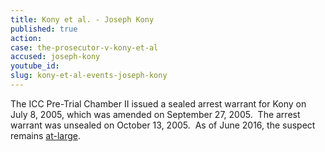 ```yaml
---
title: Kony et al. - Joseph Kony
published: true
action:
case: the-prosecutor-v-kony-et-al
accused: joseph-kony
youtube_id:
slug: kony-et-al-events-joseph-kony
---
```



The ICC Pre-Trial Chamber II issued a sealed arrest warrant for Kony on July 8, 2005, which was amended on September 27, 2005.&nbsp; The arrest warrant was unsealed on October 13, 2005.&nbsp; As of June 2016, the suspect remains [at-large](http://www.theguardian.com/world/2014/nov/06/joseph-kony-hiding-sudan-border-report-lra).&nbsp;